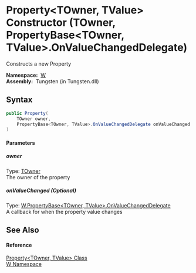 Property&lt;TOwner, TValue> Constructor (TOwner, PropertyBase&lt;TOwner, TValue>.OnValueChangedDelegate)
========================================================================================================
  Constructs a new Property

  **Namespace:**  [W][1]  
  **Assembly:**  Tungsten (in Tungsten.dll)

Syntax
------

```csharp
public Property(
	TOwner owner,
	PropertyBase<TOwner, TValue>.OnValueChangedDelegate onValueChanged = null
)
```

#### Parameters

##### *owner*
Type: [TOwner][2]  
The owner of the property

##### *onValueChanged* (Optional)
Type: [W.PropertyBase&lt;TOwner, TValue>.OnValueChangedDelegate][3]  
A callback for when the property value changes


See Also
--------

#### Reference
[Property&lt;TOwner, TValue> Class][2]  
[W Namespace][1]  

[1]: ../README.md
[2]: README.md
[3]: ../PropertyBase_2_OnValueChangedDelegate/README.md
[4]: ../../_icons/Help.png